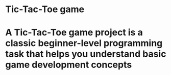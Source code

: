 # Tic-Tac-Toe game
# A Tic-Tac-Toe game project is a classic beginner-level programming task that helps you understand basic game development concepts
